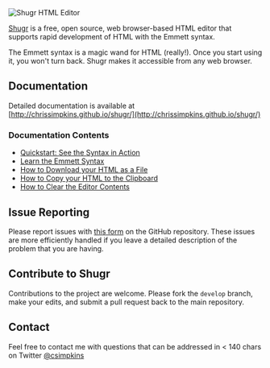 <img src="http://chrissimpkins.github.io/shugr/images/shugr-title.png" alt="Shugr HTML Editor">

[Shugr](http://shu.gr) is a free, open source, web browser-based HTML editor that supports rapid development of HTML with the Emmett syntax.

The Emmett syntax is a magic wand for HTML (really!). Once you start using it, you won't turn back.  Shugr makes it accessible from any web browser.

## Documentation
Detailed documentation is available at [http://chrissimpkins.github.io/shugr/](http://chrissimpkins.github.io/shugr/)

### Documentation Contents
 - [Quickstart: See the Syntax in Action](http://chrissimpkins.github.io/shugr/#syntax-example)
 - [Learn the Emmett Syntax](http://chrissimpkins.github.io/shugr/#learn-more)
 - [How to Download your HTML as a File](http://chrissimpkins.github.io/shugr/#how-to-download)
 - [How to Copy your HTML to the Clipboard](http://chrissimpkins.github.io/shugr/#how-to-copy)
 - [How to Clear the Editor Contents](http://chrissimpkins.github.io/shugr/#how-to-clear)

## Issue Reporting

Please report issues with [this form](https://github.com/chrissimpkins/shugr/issues/new) on the GitHub repository.  These issues are more efficiently handled if you leave a detailed description of the problem that you are having.

## Contribute to Shugr

Contributions to the project are welcome.  Please fork the `develop` branch, make your edits, and submit a pull request back to the main repository.

## Contact

Feel free to contact me with questions that can be addressed in < 140 chars on Twitter [@csimpkins](http://twitter.com/csimpkins)
